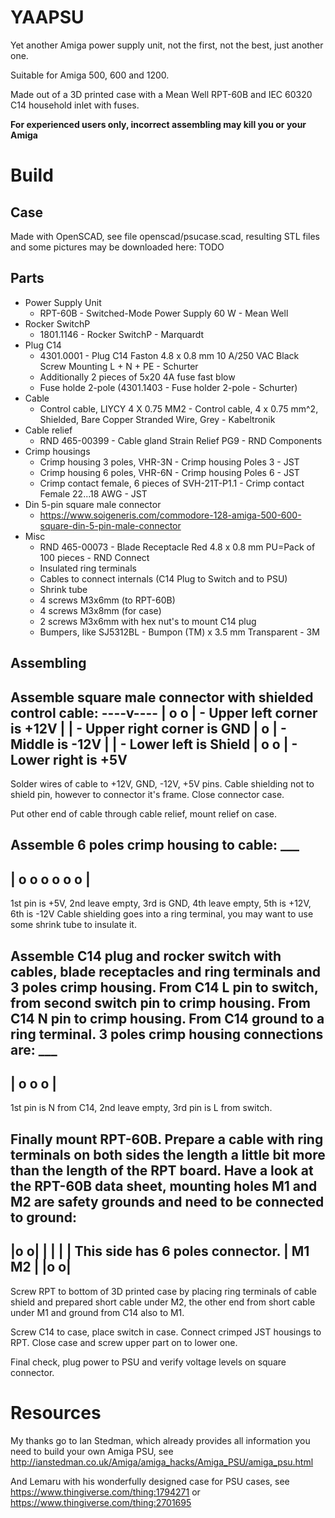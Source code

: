 # YAAPSU

Yet another Amiga power supply unit, not the first, not the best, just another one.

Suitable for Amiga 500, 600 and 1200.

Made out of a 3D printed case with a Mean Well RPT-60B and IEC 60320 C14 household
inlet with fuses.

**For experienced users only, incorrect assembling may kill you or your Amiga**

# Build

## Case

Made with OpenSCAD, see file openscad/psucase.scad, resulting STL files and
some pictures may be downloaded here: TODO

## Parts

- Power Supply Unit
  - RPT-60B - Switched-Mode Power Supply 60 W - Mean Well
- Rocker SwitchP
  - 1801.1146 - Rocker SwitchP - Marquardt
- Plug C14
  - 4301.0001 - Plug C14 Faston 4.8 x 0.8 mm 10 A/250 VAC Black Screw Mounting L + N + PE - Schurter
  - Additionally 2 pieces of 5x20 4A fuse fast blow
  - Fuse holde 2-pole (4301.1403 - Fuse holder 2-pole - Schurter)
- Cable
  - Control cable, LIYCY 4 X 0.75 MM2 - Control cable, 4 x 0.75 mm^2, Shielded, Bare Copper Stranded Wire, Grey - Kabeltronik
- Cable relief
  - RND 465-00399 - Cable gland Strain Relief PG9 - RND Components
- Crimp housings
  - Crimp housing 3 poles, VHR-3N - Crimp housing Poles 3 - JST
  - Crimp housing 6 poles, VHR-6N - Crimp housing Poles 6 - JST
  - Crimp contact female, 6 pieces of SVH-21T-P1.1 - Crimp contact Female 22...18 AWG - JST
- Din 5-pin square male connector
  - https://www.soigeneris.com/commodore-128-amiga-500-600-square-din-5-pin-male-connector
- Misc
  - RND 465-00073 - Blade Receptacle Red 4.8 x 0.8 mm PU=Pack of 100 pieces - RND Connect
  - Insulated ring terminals
  - Cables to connect internals (C14 Plug to Switch and to PSU)
  - Shrink tube
  - 4 screws M3x6mm (to RPT-60B)
  - 4 screws M3x8mm (for case)
  - 2 screws M3x6mm with hex nut's to mount C14 plug
  - Bumpers, like SJ5312BL - Bumpon (TM) x 3.5 mm Transparent - 3M

## Assembling

Assemble square male connector with shielded control cable:
  ----v---- 
 | o     o |   - Upper left corner is +12V
 |         |   - Upper right corner is GND
 |    o    |   - Middle is -12V
 |         |   - Lower left is Shield
 |  o   o  |   - Lower right is +5V
  --------- 
Solder wires of cable to +12V, GND, -12V, +5V pins. Cable shielding not to shield pin,
however to connector it's frame. Close connector case.

Put other end of cable through cable relief, mount relief on case.

Assemble 6 poles crimp housing to cable:
       ___
  -------------
 | o o o o o o |
  -------------
1st pin is +5V, 2nd leave empty, 3rd is GND, 4th leave empty, 5th is +12V, 6th is -12V
Cable shielding goes into a ring terminal, you may want to use some shrink tube to 
insulate it.


Assemble C14 plug and rocker switch with cables, blade receptacles and ring terminals
and 3 poles crimp housing. From C14 L pin to switch, from second switch pin to crimp
housing. From C14 N pin to crimp housing. From C14 ground to a ring terminal. 3 poles
crimp housing connections are:
    ___
  ------- 
 | o o o |
  -------
1st pin is N from C14, 2nd leave empty, 3rd pin is L from switch.


Finally mount RPT-60B. Prepare a cable with ring terminals on both sides the length
a little bit more than the length of the RPT board. Have a look at the RPT-60B
data sheet, mounting holes M1 and M2 are safety grounds and need to be connected
to ground:
  -------------------
 |o                 o|
 |                   |
 |                   | This side has 6 poles connector.
 | M1             M2 |
 |o                 o|
  ------------------- 

Screw RPT to bottom of 3D printed case by placing ring terminals of cable shield
and prepared short cable under M2, the other end from short cable under M1 and
ground from C14 also to M1.

Screw C14 to case, place switch in case. Connect crimped JST housings to RPT.
Close case and screw upper part on to lower one.

Final check, plug power to PSU and verify voltage levels on square connector.

# Resources

My thanks go to Ian Stedman, which already provides all information you need to build
your own Amiga PSU, see http://ianstedman.co.uk/Amiga/amiga_hacks/Amiga_PSU/amiga_psu.html

And Lemaru with his wonderfully designed case for PSU cases, see https://www.thingiverse.com/thing:1794271
or https://www.thingiverse.com/thing:2701695
